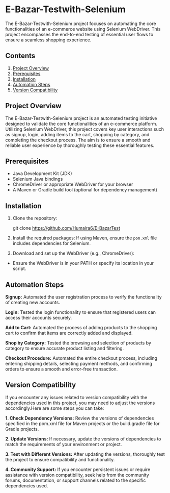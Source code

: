 
# E-Bazar-Testwith-Selenium
The E-Bazar-Testwith-Selenium project focuses on automating the core functionalities of an e-commerce website using Selenium WebDriver. This project encompasses the end-to-end testing of essential user flows to ensure a seamless shopping experience. 

## Contents

1. [Project Overview](#project-overview)
2. [Prerequisites](#prerequisites)
3. [Installation](#installation)
4. [Automation Steps](#automation-steps)
5. [Version Compatibility](#version-compatibility)

## Project Overview

The E-Bazar-Testwith-Selenium project is an automated testing initiative designed to validate the core functionalities of an e-commerce platform. Utilizing Selenium WebDriver, this project covers key user interactions such as signup, login, adding items to the cart, shopping by category, and completing the checkout process. The aim is to ensure a smooth and reliable user experience by thoroughly testing these essential features.


## Prerequisites

- Java Development Kit (JDK)
- Selenium Java bindings
- ChromeDriver or appropriate WebDriver for your browser
- A Maven or Gradle build tool (optional for dependency management)

## Installation
1. Clone the repository:
   
   git clone https://github.com/Humaira6/E-BazarTest
   
2. Install the required packages:
If using Maven, ensure the `pom.xml` file includes dependencies for Selenium.

3. Download and set up the WebDriver (e.g., ChromeDriver):
- Ensure the WebDriver is in your PATH or specify its location in your script.


## Automation Steps
 **Signup:** Automated the user registration process to verify the functionality of creating new accounts.

**Login:** Tested the login functionality to ensure that registered users can access their accounts securely.

**Add to Cart:** Automated the process of adding products to the shopping cart to confirm that items are correctly added and displayed.

**Shop by Category:** Tested the browsing and selection of products by category to ensure accurate product listing and filtering.

**Checkout Procedure:** Automated the entire checkout process, including entering shipping details, selecting payment methods, and confirming orders to ensure a smooth and error-free transaction.


## Version Compatibility
If you encounter any issues related to version compatibility with the dependencies used in this project, you may need to adjust the versions accordingly.Here are some steps you can take:

**1. Check Dependency Versions:** Review the versions of dependencies specified in the pom.xml file for Maven projects or the build.gradle file for Gradle projects.

**2. Update Versions:** If necessary, update the versions of dependencies to match the requirements of your environment or project.

**3. Test with Different Versions:** After updating the versions, thoroughly test the project to ensure compatibility and functionality.

**4. Community Support:** If you encounter persistent issues or require assistance with version compatibility, seek help from the community forums, documentation, or support channels related to the specific dependencies used.

